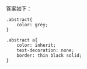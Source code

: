 答案如下：
    
    .abstract{
        color: grey;
    }
    
    .abstract a{
        color: inherit;
        text-decoration: none;
        border: thin black solid;
    }